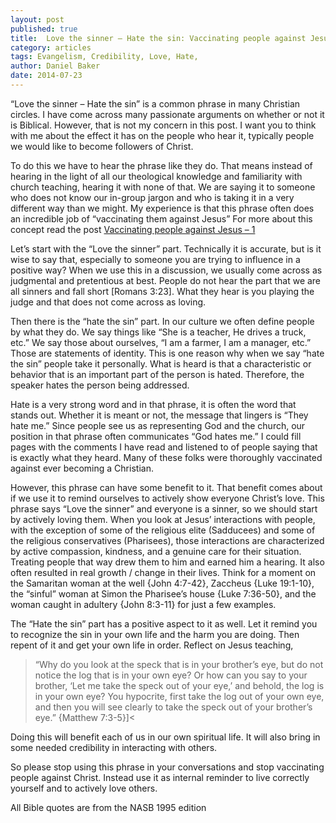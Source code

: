 ```yaml
---
layout: post
published: true
title:  Love the sinner – Hate the sin: Vaccinating people against Jesus – 2
category: articles
tags: Evangelism, Credibility, Love, Hate, 
author: Daniel Baker
date: 2014-07-23
---
```


“Love the sinner – Hate the sin” is a common phrase in many Christian circles. I have come across many passionate arguments on whether or not it is Biblical. However, that is not my concern in this post. I want you to think with me about the effect it has on the people who hear it, typically people we would like to become followers of Christ.

To do this we have to hear the phrase like they do. That means instead of hearing in the light of all our theological knowledge and familiarity with church teaching, hearing it with none of that. We are saying it to someone who does not know our in-group jargon and who is taking it in a very different way than we might. My experience is that this phrase often does an incredible job of “vaccinating them against Jesus” For more about this concept read the post   [Vaccinating people against Jesus – 1]( http://devotionalarticles.com/articles/2014/06/16/vaccinating-people-against-Jesus-1.html)  

Let’s start with the “Love the sinner” part. Technically it is accurate, but is it wise to say that, especially to someone you are trying to influence in a positive way? When we use this in a discussion, we usually come across as judgmental and pretentious at best. People do not hear the part that we are all sinners and fall short [Romans 3:23]. What they hear is you playing the judge and that does not come across as loving.

Then there is the “hate the sin” part. In our culture we often define people by what they do. We say things like “She is a teacher, He drives a truck, etc.” We say those about ourselves, “I am a farmer, I am a manager, etc.” Those are statements of identity. This is one reason why when we say “hate the sin” people take it personally. What is heard is that a characteristic or behavior that is an important part of the person is hated. Therefore, the speaker hates the person being addressed. 

Hate is a very strong word and in that phrase, it is often the word that stands out. Whether it is meant or not, the message that lingers is “They hate me.” Since people see us as representing God and the church, our position in that phrase often communicates “God hates me.” I could fill pages with the comments I have read and listened to of people saying that is exactly what they heard. Many of these folks were thoroughly vaccinated against ever becoming a Christian.

However, this phrase can have some benefit to it. That benefit comes about if we use it to remind ourselves to actively show everyone Christ’s love. This phrase says “Love the sinner” and everyone is a sinner, so we should start by actively loving them. When you look at Jesus’ interactions with people, with the exception of some of the religious elite (Sadducees) and some of the religious conservatives (Pharisees), those interactions are characterized by active compassion, kindness, and a genuine care for their situation. Treating people that way drew them to him and earned him a hearing. It also often resulted in real growth / change in their lives. Think for a moment on the Samaritan woman at the well {John 4:7-42}, Zaccheus {Luke 19:1-10}, the “sinful” woman at Simon the Pharisee’s house {Luke 7:36-50}, and the woman caught in adultery {John 8:3-11} for just a few examples.

The “Hate the sin” part has a positive aspect to it as well. Let it remind you to recognize the sin in your own life and the harm you are doing. Then repent of it and get your own life in order. Reflect on Jesus teaching, 
>“Why do you look at the speck that is in your brother’s eye, but do not notice the log that is in your own eye? Or how can you say to your brother, ‘Let me take the speck out of your eye,’ and behold, the log is in your own eye? You hypocrite, first take the log out of your own eye, and then you will see clearly to take the speck out of your brother’s eye.”
 {Matthew 7:3-5}]< 

Doing this will benefit each of us in our own spiritual life. It will also bring in some needed credibility in interacting with others.

So please stop using this phrase in your conversations and stop vaccinating people against Christ. Instead use it as internal reminder to live correctly yourself and to actively love others. 


All Bible quotes are from the NASB 1995 edition
